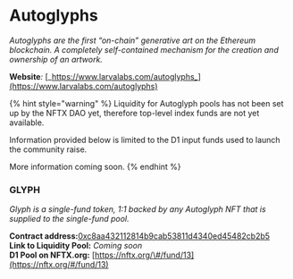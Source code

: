 # Autoglyphs

_Autoglyphs are the first “on-chain” generative art on the Ethereum blockchain. A completely self-contained mechanism for the creation and ownership of an artwork._

**Website**_:_ [_https://www.larvalabs.com/autoglyphs_](https://www.larvalabs.com/autoglyphs)

{% hint style="warning" %}
Liquidity for Autoglyph pools has not been set up by the NFTX DAO yet, therefore top-level index funds are not yet available.

Information provided below is limited to the D1 input funds used to launch the community raise.

More information coming soon.
{% endhint %}

### **GLYPH**

_Glyph is a single-fund token, 1:1 backed by any Autoglyph NFT that is supplied to the single-fund pool._

**Contract address:**[0xc8aa432112814b9cab53811d4340ed45482cb2b5](https://etherscan.io/token/0xc8aa432112814b9cab53811d4340ed45482cb2b5)  
**Link to Liquidity Pool:** _Coming soon_  
**D1 Pool on NFTX.org:** [https://nftx.org/\#/fund/13](https://nftx.org/#/fund/13)

